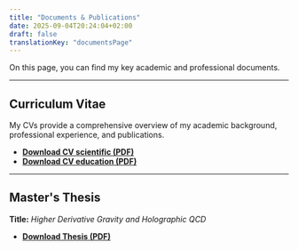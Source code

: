 ```yaml
---
title: "Documents & Publications"
date: 2025-09-04T20:24:04+02:00
draft: false
translationKey: "documentsPage" 
---
```


On this page, you can find my key academic and professional documents.

---

## Curriculum Vitae

My CVs provide a comprehensive overview of my academic background, professional experience, and publications.

* **[Download CV scientific (PDF)](/CV_Alejandro_Garcia_maths_and_physics.pdf)**
* **[Download CV education (PDF)](/CV_Alejandro_Garcia_teaching.pdf)**

---

## Master's Thesis

**Title:** *Higher Derivative Gravity and Holographic QCD*

* **[Download Thesis (PDF)](/Thesis_Alejandro_Garcia.pdf)**


